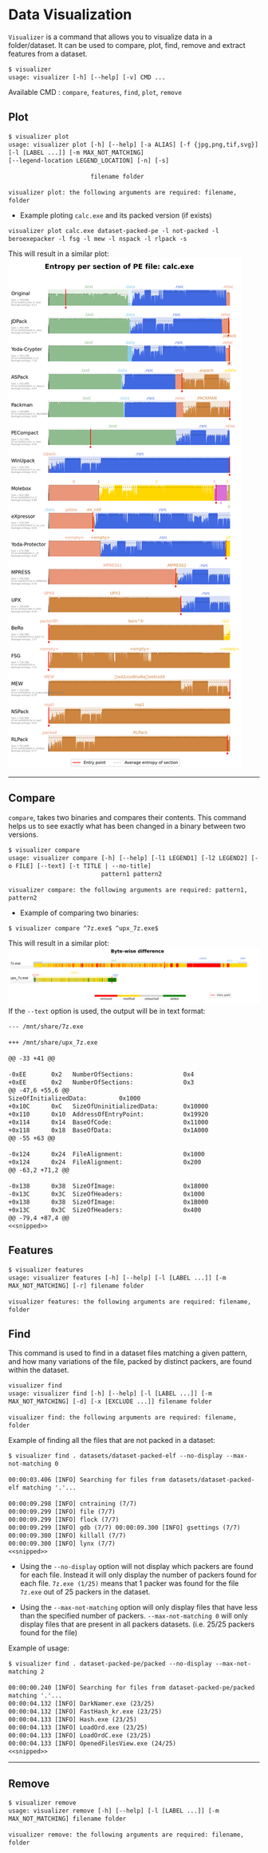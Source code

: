 # Data Visualization


`Visualizer` is a command that allows you to visualize data in a folder/dataset. It can be used to compare, plot, find, remove and extract features from a dataset.



```console
$ visualizer 
usage: visualizer [-h] [--help] [-v] CMD ...
```
 Available CMD : `compare`, `features`, `find`, `plot`, `remove`



## Plot
```console
$ visualizer plot 
usage: visualizer plot [-h] [--help] [-a ALIAS] [-f {jpg,png,tif,svg}] [-l [LABEL ...]] [-m MAX_NOT_MATCHING]
[--legend-location LEGEND_LOCATION] [-n] [-s]

                       filename folder

visualizer plot: the following arguments are required: filename, folder
```

- Example ploting `calc.exe` and its packed version (if exists)
```console
visualizer plot calc.exe dataset-packed-pe -l not-packed -l beroexepacker -l fsg -l mew -l nspack -l rlpack -s
```

This will result in a similar plot:
![calc.png](../imgs/calc.png)



---
## Compare

`compare`, takes two binaries and compares their contents. This command helps us to see exactly what has been changed in a binary between two versions.

```console
$ visualizer compare
usage: visualizer compare [-h] [--help] [-l1 LEGEND1] [-l2 LEGEND2] [-o FILE] [--text] [-t TITLE | --no-title]
                          pattern1 pattern2

visualizer compare: the following arguments are required: pattern1, pattern2
```

- Example of comparing two binaries:
```console
$ visualizer compare ^7z.exe$ ^upx_7z.exe$
```
This will result in a similar plot:
![7z_upx_7z.png](../imgs/7z_upx_7z.png.png)
If the `--text` option is used, the output will be in text format:
```console
--- /mnt/share/7z.exe

+++ /mnt/share/upx_7z.exe

@@ -33 +41 @@

-0xEE       0x2   NumberOfSections:              0x4       
+0xEE       0x2   NumberOfSections:              0x3       
@@ -47,6 +55,6 @@
SizeOfInitializedData:         0x1000    
+0x10C      0xC   SizeOfUninitializedData:       0x10000   
+0x110      0x10  AddressOfEntryPoint:           0x19920   
+0x114      0x14  BaseOfCode:                    0x11000   
+0x118      0x18  BaseOfData:                    0x1A000   
@@ -55 +63 @@

-0x124      0x24  FileAlignment:                 0x1000    
+0x124      0x24  FileAlignment:                 0x200     
@@ -63,2 +71,2 @@

-0x138      0x38  SizeOfImage:                   0x18000   
-0x13C      0x3C  SizeOfHeaders:                 0x1000    
+0x138      0x38  SizeOfImage:                   0x1B000   
+0x13C      0x3C  SizeOfHeaders:                 0x400     
@@ -79,4 +87,4 @@
<<snipped>>
```



## Features
```console
$ visualizer features 
usage: visualizer features [-h] [--help] [-l [LABEL ...]] [-m MAX_NOT_MATCHING] [-r] filename folder

visualizer features: the following arguments are required: filename, folder
```


## Find
This command is used to find in a dataset files matching a given pattern, and how many variations of the file, packed by distinct packers, are found within the dataset.

```console
visualizer find 
usage: visualizer find [-h] [--help] [-l [LABEL ...]] [-m MAX_NOT_MATCHING] [-d] [-x [EXCLUDE ...]] filename folder

visualizer find: the following arguments are required: filename, folder
```

Example of finding all the files that are not packed in a dataset:
```console  
$ visualizer find . datasets/dataset-packed-elf --no-display --max-not-matching 0 

00:00:03.406 [INFO] Searching for files from datasets/dataset-packed-elf matching '.'... 

00:00:09.298 [INFO] cntraining (7/7) 
00:00:09.299 [INFO] file (7/7) 
00:00:09.299 [INFO] flock (7/7) 
00:00:09.299 [INFO] gdb (7/7) 00:00:09.300 [INFO] gsettings (7/7) 
00:00:09.300 [INFO] killall (7/7) 
00:00:09.300 [INFO] lynx (7/7) 
<<snipped>>
```

- Using the `--no-display` option will not display which packers are found for each file. Instead it will only display the number of packers found for each file. `7z.exe (1/25)` means that 1 packer was found for the file `7z.exe` out of 25 packers in the dataset.

- Using the `--max-not-matching` option will only display files that have less than the specified number of packers. `--max-not-matching 0` will only display files that are present in all packers datasets. (i.e. 25/25 packers found for the file)

Example of usage:
```console
$ visualizer find . dataset-packed-pe/packed --no-display --max-not-matching 2

00:00:00.240 [INFO] Searching for files from dataset-packed-pe/packed matching '.'...
00:00:04.132 [INFO] DarkNamer.exe (23/25)
00:00:04.132 [INFO] FastHash_kr.exe (23/25)
00:00:04.133 [INFO] Hash.exe (23/25)
00:00:04.133 [INFO] LoadOrd.exe (23/25)
00:00:04.133 [INFO] LoadOrdC.exe (23/25)
00:00:04.133 [INFO] OpenedFilesView.exe (24/25)
<<snipped>>
```


---
## Remove
```console
$ visualizer remove 
usage: visualizer remove [-h] [--help] [-l [LABEL ...]] [-m MAX_NOT_MATCHING] filename folder

visualizer remove: the following arguments are required: filename, folder
```


